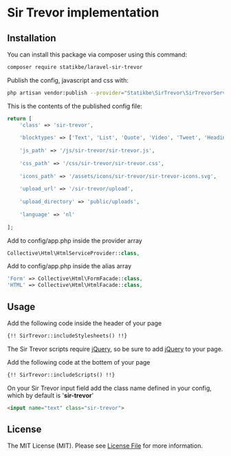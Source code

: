 # Sir Trevor implementation

## Installation
You can install this package via composer using this command:
```bash
composer require statikbe/laravel-sir-trevor
```  

Publish the config, javascript and css with:

```bash
php artisan vendor:publish --provider="Statikbe\SirTrevor\SirTrevorServiceProvider"
```  
This is the contents of the published config file:

```php
return [
    'class' => 'sir-trevor',
    
    'blocktypes' => ['Text', 'List', 'Quote', 'Video', 'Tweet', 'Heading', 'RichText', 'ImageExtended'],
    
    'js_path' => '/js/sir-trevor/sir-trevor.js',
    
    'css_path' => '/css/sir-trevor/sir-trevor.css',
    
    'icons_path' => '/assets/icons/sir-trevor/sir-trevor-icons.svg',
    
    'upload_url' => '/sir-trevor/upload',
    
    'upload_directory' => 'public/uploads',
    
    'language' => 'nl'
    
];
```  
Add to config/app.php inside the provider array
```php
Collective\Html\HtmlServiceProvider::class,
```  
Add to config/app.php inside the alias array
```php
'Form' => Collective\Html\FormFacade::class,
'HTML' => Collective\Html\HtmlFacade::class,
``` 

## Usage
Add the following code inside the header of your page
```html
{!! SirTrevor::includeStylesheets() !!}
```
The Sir Trevor scripts require [jQuery](https://code.jquery.com/), so be sure to add [jQuery](https://code.jquery.com/) to your page.

Add the following code at the bottem of your page
```html
{!! SirTrevor::includeScripts() !!}
```
On your Sir Trevor input field add the class name defined in your config, which by default is '**sir-trevor**'
```html
<input name="text" class="sir-trevor">
```

## License

The MIT License (MIT). Please see [License File](LICENSE.md) for more information.
